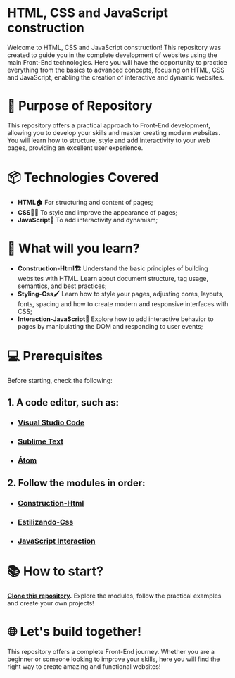 # HTML, CSS and JavaScript construction
Welcome to HTML, CSS and JavaScript construction! This repository was created to guide you in the complete development of websites using the main Front-End technologies. Here you will have the opportunity to practice everything from the basics to advanced concepts, focusing on HTML, CSS and JavaScript, enabling the creation of interactive and dynamic websites.

# 🎯 Purpose of Repository
This repository offers a practical approach to Front-End development, allowing you to develop your skills and master creating modern websites. You will learn how to structure, style and add interactivity to your web pages, providing an excellent user experience.

# 📦 Technologies Covered
- **HTML🏠** For structuring and content of pages;
- **CSS🧑‍🎨** To style and improve the appearance of pages;
- **JavaScript💼** To add interactivity and dynamism;

# 🚀 What will you learn?
- **Construction-Html🏗️** Understand the basic principles of building websites with HTML. Learn about document structure, tag usage, semantics, and best practices;
- **Styling-Css🖌️** Learn how to style your pages, adjusting cores, layouts, fonts, spacing and how to create modern and responsive interfaces with CSS;
- **Interaction-JavaScript💼** Explore how to add interactive behavior to pages by manipulating the DOM and responding to user events;

# 💻 Prerequisites
Before starting, check the following:

## 1. A code editor, such as:
- ### [Visual Studio Code](https://code.visualstudio.com/)
- ### [Sublime Text](https://www.sublimetext.com/)
- ### [Átom](https://atom-editor.cc/)
## 2. Follow the modules in order:
- ### [Construction-Html](https://github.com/Karlos-Eduardo-Mrqs/Construction-Html-Css-Javascript/tree/Test/Constru%C3%A7%C3%A3o-Html)
- ### [Estilizando-Css](https://github.com/Karlos-Eduardo-Mrqs/Construction-Html-Css-Javascript/tree/Test/Estiliza%C3%A7%C3%A3o-Css)
- ### [JavaScript Interaction](https://github.com/Karlos-Eduardo-Mrqs/Construction-Html-Css-Javascript/tree/Test/Intera%C3%A7%C3%A3o-Javascript)

# 📚 How to start?
**[Clone this repository](https://github.com/seuusuario/construction-html-css-javascript.git).** Explore the modules, follow the practical examples and create your own projects!

# 🌐 Let's build together!
This repository offers a complete Front-End journey. Whether you are a beginner or someone looking to improve your skills, here you will find the right way to create amazing and functional websites!